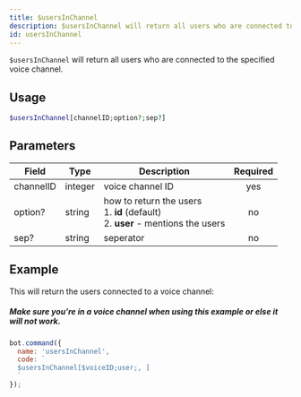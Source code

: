 ```yaml
---
title: $usersInChannel 
description: $usersInChannel will return all users who are connected to the specified voice channel.
id: usersInChannel
---
```


`$usersInChannel` will return all users who are connected to the specified voice channel.

## Usage

```php
$usersInChannel[channelID;option?;sep?]
```

## Parameters 


| Field     | Type    | Description                                        | Required |
|-----------|---------|----------------------------------------------------| :------: |
| channelID    | integer  | voice channel ID                             | yes      |
| option?    | string  | how to return the users <br> 1. **id** (default) <br> 2. **user** - mentions the users | no      |
| sep?    | string  | seperator                             | no      |


## Example

This will return the users connected to a voice channel:

##### Make sure you're in a voice channel when using this example or else it will not work.


```javascript
bot.command({
  name: 'usersInChannel',
  code: `
  $usersInChannel[$voiceID;user;, ]
  `
});
```
